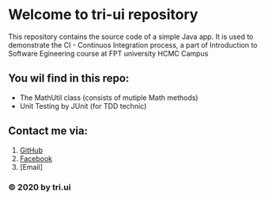 # Welcome to tri-ui repository
This repository contains the source code of a simple Java app. It is used to demonstrate the CI - Continuos Integration process, a part of Introduction to Software Egineering course at FPT university HCMC Campus

## You wil find in this repo:
* The MathUtil class (consists of mutiple Math methods)
* Unit Testing by JUnit (for TDD technic)

## Contact me via:
1. [GitHub](http://github.com/tri-ui)
2. [Facebook](http://facebook.com/tri.ui.bis)
3. [Email]
### © 2020 by tri.ui